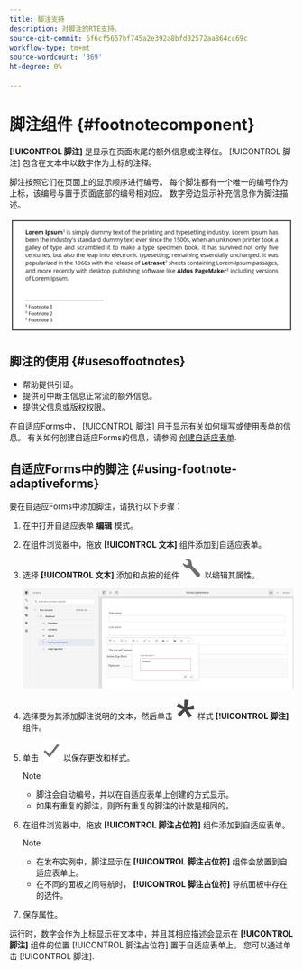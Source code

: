 ```yaml
---
title: 脚注支持
description: 对脚注的RTE支持。
source-git-commit: 6f6cf5657bf745a2e392a8bfd02572aa864cc69c
workflow-type: tm+mt
source-wordcount: '369'
ht-degree: 0%

---
```


# 脚注组件 {#footnotecomponent}

**[!UICONTROL 脚注]** 是显示在页面末尾的额外信息或注释位。 [!UICONTROL 脚注] 包含在文本中以数字作为上标的注释。

脚注按照它们在页面上的显示顺序进行编号。 每个脚注都有一个唯一的编号作为上标，该编号与置于页面底部的编号相对应。 数字旁边显示补充信息作为脚注描述。

![脚注描述](/help/forms/assets/footnote_description.png)


## 脚注的使用 {#usesoffootnotes}

* 帮助提供引证。
* 提供可中断主信息正常流的额外信息。
* 提供父信息或版权权限。

在自适应Forms中， [!UICONTROL 脚注] 用于显示有关如何填写或使用表单的信息。 有关如何创建自适应Forms的信息，请参阅 [创建自适应表单](https://experienceleague.adobe.com/docs/experience-manager-cloud-service/content/forms/create-an-adaptive-form/create-an-adaptive-form-on-forms-cs/creating-adaptive-form.html).

## 自适应Forms中的脚注 {#using-footnote-adaptiveforms}

要在自适应Forms中添加脚注，请执行以下步骤：
1. 在中打开自适应表单 **编辑** 模式。
1. 在组件浏览器中，拖放 **[!UICONTROL 文本]** 组件添加到自适应表单。
1. 选择 **[!UICONTROL 文本]** 添加和点按的组件 ![cppr](assets/configure-icon.svg) 以编辑其属性。

   ![自适应Forms中的脚注](/help/forms/assets/footnote_rte.png)

1. 选择要为其添加脚注说明的文本，然后单击  ![星星](/help/forms/assets/asterisk.svg) 样式 **[!UICONTROL 脚注]** 组件。

1. 单击 ![check](/help/forms/assets/save_icon.svg) 以保存更改和样式。

   >[!NOTE]
   >
   >* 脚注会自动编号，并以在自适应表单上创建的方式显示。
   >* 如果有重复的脚注，则所有重复的脚注的计数是相同的。


1. 在组件浏览器中，拖放 **[!UICONTROL 脚注占位符]** 组件添加到自适应表单。
   >[!NOTE]
   >
   >* 在发布实例中，脚注显示在 **[!UICONTROL 脚注占位符]** 组件会放置到自适应表单上。
   >* 在不同的面板之间导航时， **[!UICONTROL 脚注占位符]** 导航面板中存在的选件。


1. 保存属性。

运行时，数字会作为上标显示在文本中，并且其相应描述会显示在 **[!UICONTROL 脚注]** 组件的位置 [!UICONTROL 脚注占位符] 置于自适应表单上。 您可以通过单击 [!UICONTROL 脚注].